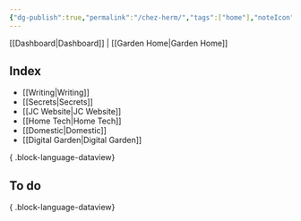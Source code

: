 ```yaml
---
{"dg-publish":true,"permalink":"/chez-herm/","tags":["home"],"noteIcon":"","created":"2024-09-18T08:26:24.166-07:00","updated":"2024-10-03T18:35:07.007-07:00"}
---
```


[[Dashboard\|Dashboard]] | [[Garden Home\|Garden Home]]
## Index

- [[Writing\|Writing]]
- [[Secrets\|Secrets]]
- [[JC Website\|JC Website]]
- [[Home Tech\|Home Tech]]
- [[Domestic\|Domestic]]
- [[Digital Garden\|Digital Garden]]

{ .block-language-dataview}

## To do


{ .block-language-dataview}

